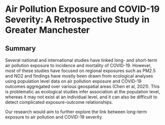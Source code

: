 # Air Pollution Exposure and COVID-19 Severity: A Retrospective Study in Greater Manchester

## Summary

Several national and international studies have linked long- and short-term air pollution exposure to incidence and mortality of COVID-19. However, most of these studies have focused on regional exposures such as PM2.5 and NO2 and findings have mostly been drawn from ecological analyses using population level data on air pollution exposure and COVID-19 outcomes aggregated over various geospatial areas (Chen et al, 2021). This is problematic as ecological studies infer association at the population level, whereas it may not exist at an individual level, and it can also be difficult to detect complicated exposure-outcome relationships.

Our research would aim to further explore the link between long-term exposure to air pollution and COVID-19 severity.
